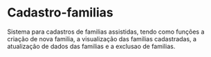 # Cadastro-familias

Sistema para cadastros de familias assistidas, tendo como funções a criação de nova familia, a visualização das familias
cadastradas, a atualização de dados das familias e a exclusao de familias.
